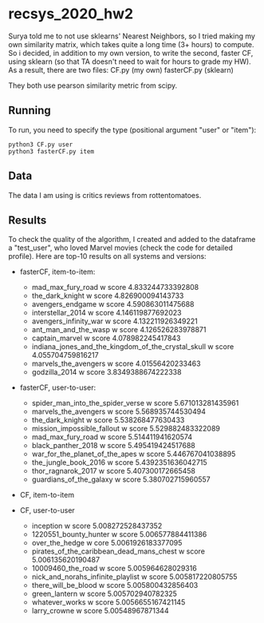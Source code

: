# recsys_2020_hw2
Surya told me to not use sklearns' Nearest Neighbors, so I tried making my own similarity matrix, which takes quite a long time (3+ hours) to compute. 
So i decided, in addition to my own version, to write the second, faster CF, using sklearn (so that TA doesn't need to wait for hours to grade my HW).
As a result, there are two files:
  CF.py (my own)
  fasterCF.py (sklearn)

They both use pearson similarity metric from scipy.

## Running
To run, you need to specify the type (positional argument "user" or "item"):
```
python3 CF.py user
python3 fasterCF.py item
```

## Data
The data I am using is critics reviews from rottentomatoes. 

## Results
To check the quality of the algorithm, I created and added to the dataframe a "test_user", who loved Marvel movies (check the code for detailed profile).
Here are top-10 results on all systems and versions:

* fasterCF, item-to-item:

  * mad_max_fury_road w score 4.833244733392808
  * the_dark_knight w score 4.826900094143733
  * avengers_endgame w score 4.590863011475688
  * interstellar_2014 w score 4.146119877692023
  * avengers_infinity_war w score 4.132211926349221
  * ant_man_and_the_wasp w score 4.126526283978871
  * captain_marvel w score 4.078982245417843
  * indiana_jones_and_the_kingdom_of_the_crystal_skull w score 4.055704759816217
  * marvels_the_avengers w score 4.01556420233463
  * godzilla_2014 w score 3.8349388674222338


* fasterCF, user-to-user:

  * spider_man_into_the_spider_verse w score 5.671013281435961
  * marvels_the_avengers w score 5.568935744530494
  * the_dark_knight w score 5.538268477630433
  * mission_impossible_fallout w score 5.529882483322089
  * mad_max_fury_road w score 5.514411941620574
  * black_panther_2018 w score 5.495419424517688
  * war_for_the_planet_of_the_apes w score 5.446767041038895
  * the_jungle_book_2016 w score 5.4392351636042715
  * thor_ragnarok_2017 w score 5.407300172665458
  * guardians_of_the_galaxy w score 5.380702715960557



* CF, item-to-item




* CF, user-to-user

  * inception w score 5.008272528437352
  * 1220551_bounty_hunter w score 5.006577884411386
  * over_the_hedge w core 5.0061926183377095
  * pirates_of_the_caribbean_dead_mans_chest w score 5.006135620190487
  * 10009460_the_road w score 5.005964628029316
  * nick_and_norahs_infinite_playlist w score 5.005817220805755
  * there_will_be_blood w score 5.005800432856403
  * green_lantern w score 5.005702940782325
  * whatever_works w score 5.0056655167421145
  *  larry_crowne w score 5.00548967871344
